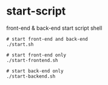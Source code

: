 # start-script

front-end & back-end start script shell

```shell
# start front-end and back-end
./start.sh
```

```shell
# start front-end only
./start-frontend.sh
```

```shell
# start back-end only
./start-backend.sh
```
